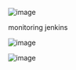 ![image](https://user-images.githubusercontent.com/68781074/221351330-85231c56-0b03-49d9-9053-da1f2aa6cebb.png)


monitoring jenkins

![image](https://user-images.githubusercontent.com/68781074/222129162-ccb4e4f2-d954-43f7-8200-b0728c216741.png)

![image](https://user-images.githubusercontent.com/68781074/222129220-80873500-4916-4876-9ce3-ccff2aa4e25d.png)
